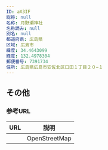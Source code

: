 ```yaml
---
ID: aX3IF
総称: null
名称: 月野瀬神社
名称読み: null
別名: null
都道府県: 広島県
区域: 広島市
緯度: 34.4643099
経度: 132.4978304
郵便番号: 7391734
住所: 広島県広島市安佐北区口田１丁目２０−１
---
```


## その他

### 参考URL

| URL | 説明          |
| --- | ------------- |
|     | OpenStreetMap |
